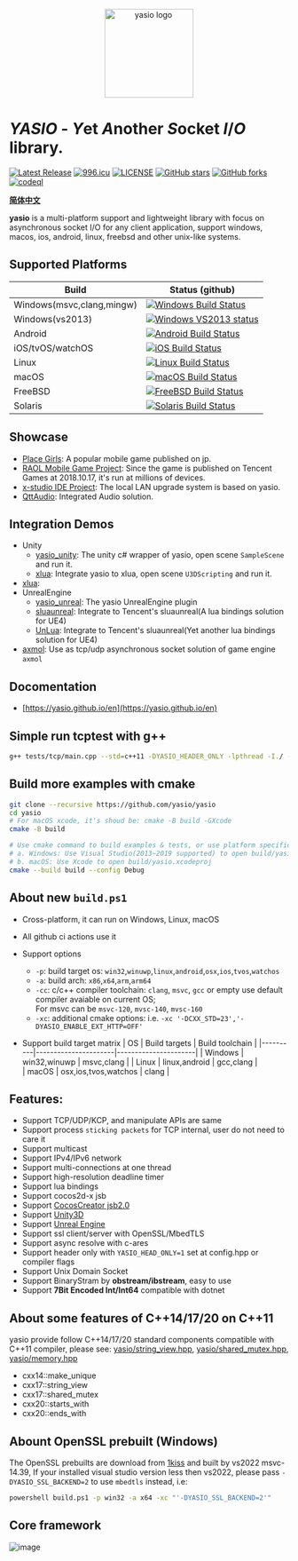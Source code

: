 <p align="center"><a href="https://yasio.github.io/yasio" target="_blank" rel="noopener noreferrer"><img width="160" src="docs/assets/images/logo.png" alt="yasio logo"></a></p>

# *YASIO* - *Y*et *A*nother *S*ocket *I*/*O* library.

[![Latest Release](https://img.shields.io/github/v/release/yasio/yasio?include_prereleases&label=release)](../../releases/latest)
[![996.icu](https://img.shields.io/badge/link-996.icu-red.svg)](https://996.icu)
[![LICENSE](https://img.shields.io/badge/license-Anti%20996-blue.svg)](https://github.com/yasio/yasio/blob/master/LICENSE)
[![GitHub stars](https://img.shields.io/github/stars/yasio/yasio.svg?label=Stars)](https://github.com/yasio/yasio)
[![GitHub forks](https://img.shields.io/github/forks/yasio/yasio.svg?label=Forks)](https://github.com/yasio/yasio)
[![codeql](https://github.com/yasio/yasio/workflows/codeql/badge.svg)](https://github.com/yasio/yasio/actions?query=workflow%3Acodeql)  
  
  
**[简体中文](README.md)**
  
**yasio** is a multi-platform support and lightweight library with focus on asynchronous socket I/O for any client application, support windows, macos, ios, android, linux, freebsd and other unix-like systems.

## Supported Platforms


| Build | Status (github) |
|-------|-----------------|
| Windows(msvc,clang,mingw)|[![Windows Build Status](https://github.com/yasio/yasio/workflows/windows/badge.svg)](https://github.com/yasio/yasio/actions?query=workflow%3Awindows)|
| Windows(vs2013)|[![Windows VS2013 status](https://ci.appveyor.com/api/projects/status/xdmad4v3917n7rct?svg=true)](https://ci.appveyor.com/project/halx99/yasio)|
| Android|[![Android Build Status](https://github.com/yasio/yasio/workflows/android/badge.svg)](https://github.com/yasio/yasio/actions?query=workflow%3Aandroid)|
| iOS/tvOS/watchOS|[![iOS Build Status](https://github.com/yasio/yasio/workflows/ios/badge.svg)](https://github.com/yasio/yasio/actions?query=workflow%3Aios)|
| Linux |[![Linux Build Status](https://github.com/yasio/yasio/workflows/linux/badge.svg)](https://github.com/yasio/yasio/actions?query=workflow%3Alinux)|
| macOS |[![macOS Build Status](https://github.com/yasio/yasio/workflows/osx/badge.svg)](https://github.com/yasio/yasio/actions?query=workflow%3Aosx)|
| FreeBSD |[![FreeBSD Build Status](https://github.com/yasio/yasio/workflows/freebsd/badge.svg)](https://github.com/yasio/yasio/actions?query=workflow%3Afreebsd)|
| Solaris |[![Solaris Build Status](https://github.com/yasio/yasio/workflows/solaris/badge.svg)](https://github.com/yasio/yasio/actions?query=workflow%3Asolaris)|

## Showcase

* [Place Girls](http://hcsj.c4connect.co.jp/): A popular mobile game published on jp.
* [RAOL Mobile Game Project](https://hongjing.qq.com/): Since the game is published on Tencent Games at 2018.10.17, it's run at millions of devices.
* [x-studio IDE Project](https://en.x-studio.net/): The local LAN upgrade system is based on yasio.
* [QttAudio](https://www.qttaudio.com/): Integrated Audio solution.

## Integration Demos

* Unity
  - [yasio_unity](https://github.com/yasio/yasio_unity): The unity c# wrapper of yasio, open scene `SampleScene` and run it.
  - [xlua](https://github.com/yasio/xLua): Integrate yasio to xlua, open scene `U3DScripting` and run it.
* [xlua](https://github.com/yasio/xLua): 
* UnrealEngine
  - [yasio_unreal](https://github.com/yasio/yasio_unreal): The yasio UnrealEngine plugin
  - [sluaunreal](https://github.com/yasio/sluaunreal): Integrate to Tencent's sluaunreal(A lua bindings solution for UE4)
  - [UnLua](https://github.com/yasio/UnLua): Integrate to Tencent's sluaunreal(Yet another lua bindings solution for UE4)
* [axmol](https://github.com/axmolengine/axmol): Use as tcp/udp asynchronous socket solution of game engine `axmol`

## Docomentation

* [https://yasio.github.io/en](https://yasio.github.io/en)

## Simple run tcptest with g++

```sh
g++ tests/tcp/main.cpp --std=c++11 -DYASIO_HEADER_ONLY -lpthread -I./ -o tcptest && ./tcptest
```

## Build more examples with cmake

```sh
git clone --recursive https://github.com/yasio/yasio
cd yasio
# For macOS xcode, it's shoud be: cmake -B build -GXcode
cmake -B build

# Use cmake command to build examples & tests, or use platform specific IDE to open yasio project
# a. Windows: Use Visual Studio(2013~2019 supported) to open build/yasio.sln
# b. macOS: Use Xcode to open build/yasio.xcodeproj
cmake --build build --config Debug
```

## About new `build.ps1`

- Cross-platform, it can run on Windows, Linux, macOS
- All github ci actions use it
- Support options
  - `-p`: build target os: `win32`,`winuwp`,`linux`,`android`,`osx`,`ios`,`tvos`,`watchos`
  - `-a`: build arch: `x86`,`x64`,`arm`,`arm64`
  - `-cc`: c/c++ compiler toolchain: `clang`, `msvc`, `gcc` or empty use default compiler avaiable on current OS;  
    For msvc can be `msvc-120`, `mvsc-140`, `mvsc-160`
  - `-xc`: additional cmake options: i.e.  `-xc '-DCXX_STD=23','-DYASIO_ENABLE_EXT_HTTP=OFF'`

- Support build target matrix
  | OS        |   Build targets     |  Build toolchain     |
  |----------|----------------------|----------------------|
  | Windows  |  win32,winuwp        | msvc,clang |
  | Linux    | linux,android        | gcc,clang            |        
  | macOS    | osx,ios,tvos,watchos | clang                |

## Features: 

* Support TCP/UDP/KCP, and manipulate APIs are same
* Support process ```sticking packets``` for TCP internal, user do not need to care it
* Support multicast
* Support IPv4/IPv6 network
* Support multi-connections at one thread
* Support high-resolution deadline timer
* Support lua bindings
* Support cocos2d-x jsb
* Support [CocosCreator jsb2.0](https://github.com/yasio/inettester)
* Support [Unity3D](https://github.com/yasio/yasio_unity)
* Support [Unreal Engine](https://github.com/yasio/yasio_unreal)
* Support ssl client/server with OpenSSL/MbedTLS
* Support async resolve with c-ares
* Support header only with ```YASIO_HEAD_ONLY=1``` set at config.hpp or compiler flags
* Support Unix Domain Socket
* Support BinaryStram by **obstream/ibstream**, easy to use
* Support **7Bit Encoded Int/Int64** compatible with dotnet


## About some features of C++14/17/20 on C++11

yasio provide follow C++14/17/20 standard components compatible with C++11 compiler, please see: [yasio/string_view.hpp](yasio/string_view.hpp), [yasio/shared_mutex.hpp](yasio/shared_mutex.hpp), [yasio/memory.hpp](yasio/memory.hpp)

- cxx14::make_unique
- cxx17::string_view
- cxx17::shared_mutex
- cxx20::starts_with
- cxx20::ends_with

## Abount OpenSSL prebuilt (Windows)

The OpenSSL prebuilts are download from [1kiss](https://github.com/simdsoft/1kiss) and built by vs2022 msvc-14.39,
If your installed visual studio version less then vs2022, please pass `-DYASIO_SSL_BACKEND=2` to use `mbedtls` instead, i.e:

```bat
powershell build.ps1 -p win32 -a x64 -xc "'-DYASIO_SSL_BACKEND=2'"
```

## Core framework
![image](docs/assets/images/framework_en.png)  
